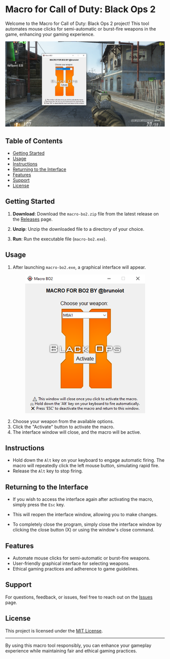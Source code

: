 # Macro for Call of Duty: Black Ops 2

Welcome to the Macro for Call of Duty: Black Ops 2 project! This tool automates mouse clicks for semi-automatic or burst-fire weapons in the game, enhancing your gaming experience.

![Gameplay Screenshot](images/img_showapp.png)


## Table of Contents

- [Getting Started](#getting-started)
- [Usage](#usage)
- [Instructions](#instructions)
- [Returning to the Interface](#returning-to-the-interface)
- [Features](#features)
- [Support](#support)
- [License](#license)

## Getting Started

1. **Download**: Download the `macro-bo2.zip` file from the latest release on the [Releases](https://github.com/brunoiot/macro-bo2/releases) page.

2. **Unzip**: Unzip the downloaded file to a directory of your choice.

3. **Run**: Run the executable file (`macro-bo2.exe`).

## Usage

1. After launching `macro-bo2.exe`, a graphical interface will appear.

<p align="center">
<img src="images/img_menuapp.png" alt="Macro for COD BO2">
</p>

2. Choose your weapon from the available options.
3. Click the "Activate" button to activate the macro.
4. The interface window will close, and the macro will be active.

## Instructions

- Hold down the `Alt` key on your keyboard to engage automatic firing. The macro will repeatedly click the left mouse button, simulating rapid fire.
- Release the `Alt` key to stop firing.

## Returning to the Interface

- If you wish to access the interface again after activating the macro, simply press the `Esc` key.
- This will reopen the interface window, allowing you to make changes.

- To completely close the program, simply close the interface window by clicking the close button (X) or using the window's close command.

## Features

- Automate mouse clicks for semi-automatic or burst-fire weapons.
- User-friendly graphical interface for selecting weapons.
- Ethical gaming practices and adherence to game guidelines.

## Support

For questions, feedback, or issues, feel free to reach out on the [Issues](https://github.com/brunoiot/macro-bo2/issues) page.

## License

This project is licensed under the [MIT License](LICENSE).

---

By using this macro tool responsibly, you can enhance your gameplay experience while maintaining fair and ethical gaming practices.

